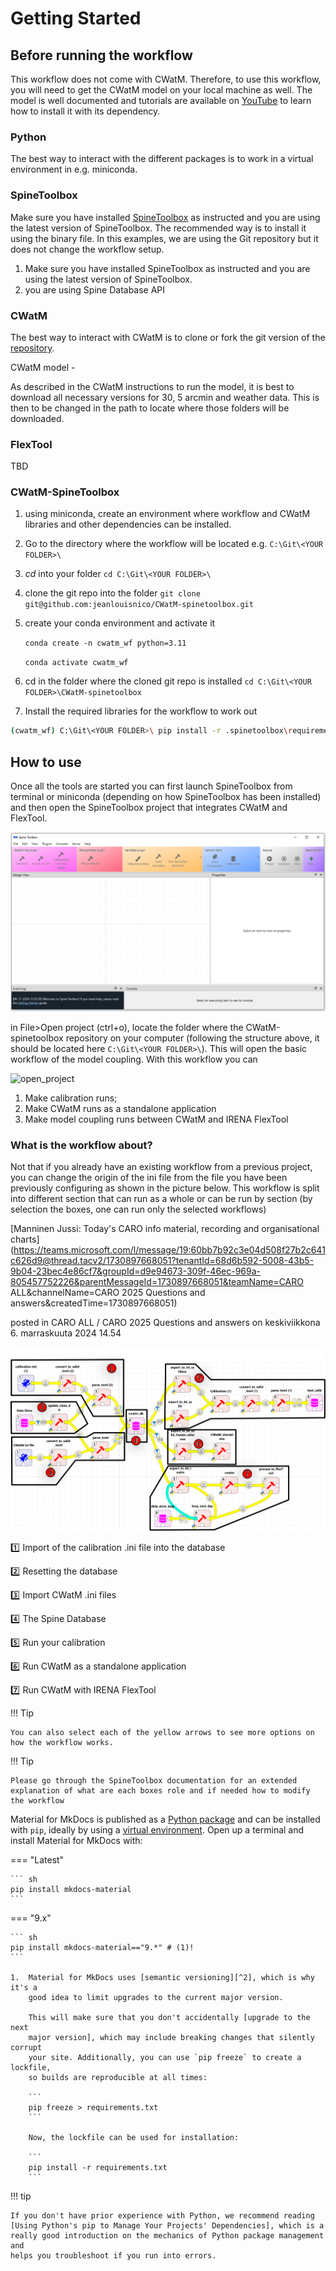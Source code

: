 # Getting Started
## Before running the workflow

This workflow does not come with CWatM. Therefore, to use this workflow, you will need to get the CWatM model on your local machine as well. The model is well documented and tutorials are available on [YouTube](https://www.youtube.com/@MikhailSmilovic) to learn how to install it with its dependency.

### Python

The best way to interact with the different packages is to work in a virtual environment in e.g. miniconda. 

### SpineToolbox

Make sure you have installed [SpineToolbox](https://github.com/spine-tools/Spine-Toolbox/) as instructed and you are using the latest version of SpineToolbox. The recommended way is to install it using the binary file. In this examples, we are using the Git repository but it does not change the workflow setup.

1. Make sure you have installed SpineToolbox as instructed and you are using the latest version of SpineToolbox.
2. you are using Spine Database API 

### CWatM

The best way to interact with CWatM is to clone or fork the git version of the [repository](https://github.com/iiasa/CWatM).

CWatM model - 

As described in the CWatM instructions to run the model, it is best to download all necessary versions for 30, 5 arcmin and weather data. This is then to be changed in the path to locate where those folders will be downloaded.

### FlexTool

TBD

### CWatM-SpineToolbox

1. using miniconda, create an environment where workflow and CWatM libraries and other dependencies can be installed.

2. Go to the directory where the workflow will be located e.g. `C:\Git\<YOUR FOLDER>\`

3. _cd_ into your folder `cd C:\Git\<YOUR FOLDER>\`

4. clone the git repo into the folder `git clone git@github.com:jeanlouisnico/CWatM-spinetoolbox.git`

5. create your conda environment and activate it

   `conda create -n cwatm_wf python=3.11`

   `conda activate cwatm_wf`

6. cd in the folder where the cloned git repo is installed  `cd C:\Git\<YOUR FOLDER>\CWatM-spinetoolbox`

7. Install the required libraries for the workflow to work out

```bash
(cwatm_wf) C:\Git\<YOUR FOLDER>\ pip install -r .spinetoolbox\requirements.txt
```

## How to use

Once all the tools are started you can first launch SpineToolbox from terminal or miniconda (depending on how SpineToolbox has been installed) and then open the SpineToolbox project that integrates CWatM and FlexTool.

![STB_startingpage](images/STB_startingpage.png)

in File>Open project (ctrl+o), locate the folder where the CWatM-spinetoolbox repository on your computer (following the structure above, it should be located here `C:\Git\<YOUR FOLDER>\`). This will open the basic workflow of the model coupling. With this workflow you can

![open_project](C:\Git\CWatM-spinetoolbox-dev\docs\images\open_project.png)

1. Make calibration runs;
2. Make CWatM runs as a standalone application
3. Make model coupling runs between CWatM and IRENA FlexTool 

### What is the workflow about?

Not that if you already have an existing workflow from a previous project, you can change the origin of the ini file from the file you have been previously configuring as shown in the picture below. This workflow is split into different section that can run as a whole or can be run by section (by selection the boxes, one can run only the selected workflows)

[Manninen Jussi: Today's CARO info material, recording and organisational charts](https://teams.microsoft.com/l/message/19:60bb7b92c3e04d508f27b2c641c626d9@thread.tacv2/1730897668051?tenantId=68d6b592-5008-43b5-9b04-23bec4e86cf7&groupId=d9e94673-309f-46ec-969a-805457752226&parentMessageId=1730897668051&teamName=CARO ALL&channelName=CARO 2025 Questions and answers&createdTime=1730897668051)

posted in CARO ALL / CARO 2025 Questions and answers on keskiviikkona 6. marraskuuta 2024 14.54

 

![wf_total](images/workflow.svg)

:one: Import of the calibration .ini file into the database

:two: Resetting the database

:three: Import CWatM .ini files

:four: The Spine Database

:five: Run your calibration

:six: Run CWatM as a standalone application

:seven: Run CWatM with IRENA FlexTool 

!!! Tip

    You can also select each of the yellow arrows to see more options on how the workflow works. 

!!! Tip

    Please go through the SpineToolbox documentation for an extended explanation of what are each boxes role and if needed how to modify the workflow



Material for MkDocs is published as a [Python package](https://pypi.org/project/mkdocs-material/) and can be installed with `pip`, ideally by using a [virtual environment](https://realpython.com/what-is-pip/#using-pip-in-a-python-virtual-environment). Open up a terminal and install Material for MkDocs with:

=== "Latest"

    ``` sh
    pip install mkdocs-material
    ```

=== "9.x"

    ``` sh
    pip install mkdocs-material=="9.*" # (1)!
    ```
    
    1.  Material for MkDocs uses [semantic versioning][^2], which is why it's a
        good idea to limit upgrades to the current major version.
    
        This will make sure that you don't accidentally [upgrade to the next
        major version], which may include breaking changes that silently corrupt
        your site. Additionally, you can use `pip freeze` to create a lockfile,
        so builds are reproducible at all times:
    
        ```
        pip freeze > requirements.txt
        ```
    
        Now, the lockfile can be used for installation:
    
        ```
        pip install -r requirements.txt
        ```

[^2]:
    Note that improvements of existing features are sometimes released as
    patch releases, like for example improved rendering of content tabs, as
    they're not considered to be new features.


!!! tip

    If you don't have prior experience with Python, we recommend reading
    [Using Python's pip to Manage Your Projects' Dependencies], which is a
    really good introduction on the mechanics of Python package management and
    helps you troubleshoot if you run into errors.

